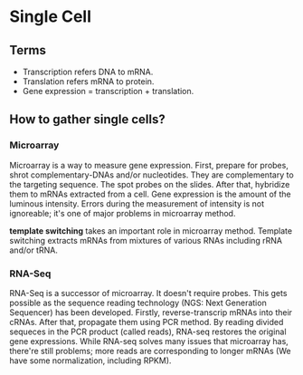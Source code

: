 Single Cell
=========

## Terms
- Transcription refers DNA to mRNA.
- Translation refers mRNA to protein.
- Gene expression = transcription + translation.


## How to gather single cells?

### Microarray
Microarray is a way to measure gene expression. First, prepare for probes, shrot complementary-DNAs and/or nucleotides. They are complementary to the targeting sequence. The spot probes on the slides. After that, hybridize them to mRNAs extracted from a cell. Gene expression is the amount of the luminous intensity. Errors during the measurement of intensity is not ignoreable; it's one of major problems in microarray method.

**template switching** takes an important role in microarray method. Template switching extracts mRNAs from mixtures of various RNAs including rRNA and/or tRNA.

### RNA-Seq
RNA-Seq is a successor of microarray. It doesn't require probes. This gets possible as the sequence reading technology (NGS: Next Generation Sequencer) has been developed. Firstly, reverse-transcrip mRNAs into their cRNAs. After that, propagate them using PCR method. By reading divided sequeces in the PCR product (called reads), RNA-seq restores the original gene expressions. While RNA-seq solves many issues that microarray has, there're still problems; more reads are corresponding to longer mRNAs (We have some normalization, including RPKM).
